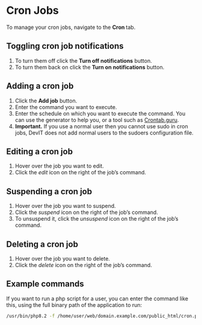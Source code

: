 # Cron Jobs

To manage your cron jobs, navigate to the **Cron <i class="fas fa-fw fa-clock"></i>** tab.

## Toggling cron job notifications

1. To turn them off click the **<i class="fas fa-fw fa-toggle-off"></i> Turn off notifications** button.
2. To turn them back on click the **<i class="fas fa-fw fa-toggle-off"></i> Turn on notifications** button.

## Adding a cron job

1. Click the **<i class="fas fa-fw fa-plus-circle"></i> Add job** button.
2. Enter the command you want to execute.
3. Enter the schedule on which you want to execute the command. You can use the generator to help you, or a tool such as [Crontab.guru](https://crontab.guru/).
4. **Important.** If you use a normal user then you cannot use sudo in cron jobs, DevIT does not add normal users to the sudoers configuration file.

## Editing a cron job

1. Hover over the job you want to edit.
2. Click the <i class="fas fa-fw fa-pencil-alt"><span class="visually-hidden">edit</span></i> icon on the right of the job’s command.

## Suspending a cron job

1. Hover over the job you want to suspend.
2. Click the <i class="fas fa-fw fa-pause"><span class="visually-hidden">suspend</span></i> icon on the right of the job’s command.
3. To unsuspend it, click the <i class="fas fa-fw fa-play"><span class="visually-hidden">unsuspend</span></i> icon on the right of the job’s command.

## Deleting a cron job

1. Hover over the job you want to delete.
2. Click the <i class="fas fa-fw fa-trash"><span class="visually-hidden">delete</span></i> icon on the right of the job’s command.

## Example commands

If you want to run a php script for a user, you can enter the command like this, using the full binary path of the application to run:

```bash
/usr/bin/php8.2 -f /home/user/web/domain.example.com/public_html/cron.php
```
